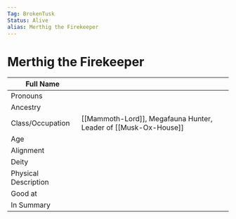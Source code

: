 ```yaml
---
Tag: BrokenTusk
Status: Alive
alias: Merthig the Firekeeper
---
```

# Merthig the Firekeeper

| Full Name            |                  |
| -------------------- | ---------------- |
| Pronouns             |                  |
| Ancestry             |                  |
| Class/Occupation     |  [[Mammoth-Lord]], Megafauna Hunter, Leader of [[Musk-Ox-House]]    
| Age                  |                  |
| Alignment            |                  |
| Deity                |                  |
| Physical Description |                  |
| Good at              |                  |
| In Summary           |                  |


